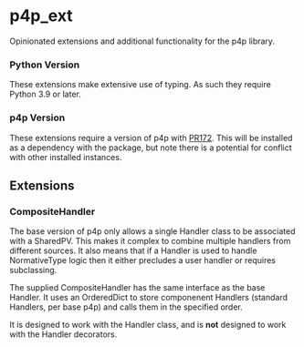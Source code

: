 # p4p_ext
Opinionated extensions and additional functionality for the p4p library.

### Python Version
These extensions make extensive use of typing. As such they require Python 3.9 or later.

### p4p Version
These extensions require a version of p4p with [PR172](https://github.com/epics-base/p4p/pull/172). This will be installed as a dependency with the package, but note there is a potential for conflict with other installed instances.

## Extensions
### CompositeHandler
The base version of p4p only allows a single Handler class to be associated with a SharedPV. This makes it complex to combine multiple handlers from different sources. It also means that if a Handler is used to handle NormativeType logic then it either precludes a user handler or requires subclassing.

The supplied CompositeHandler has the same interface as the base Handler. It uses an OrderedDict to store componenent Handlers (standard Handlers, per base p4p) and calls them in the specified order.

It is designed to work with the Handler class, and is **not** designed to work with the Handler decorators.